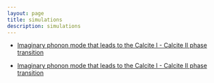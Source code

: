 ```yaml
---
layout: page
title: simulations
description: simulations
---
```

<!--
- [Imaginary phonon mode that leads to the Calcite I - Calcite II phase transition](https://github.com/DavidCdeB/davidcdeb.github.io/tree/master/calcite_vibs/Jmolvib/index.html?name=calcite_II.xyz&spt=calcite_II.spt)
-->

- [Imaginary phonon mode that leads to the Calcite I - Calcite II phase transition](http://davidcdeb.com/calcite_vibs/Jmolvib/index.html?name=calcite_II.xyz&spt=calcite_II.spt)

- [Imaginary phonon mode that leads to the Calcite I - Calcite II phase transition](https://github.com/DavidCdeB/davidcdeb.github.io/blob/master/vids/Calcite_I_and_II_v2.mp4)
